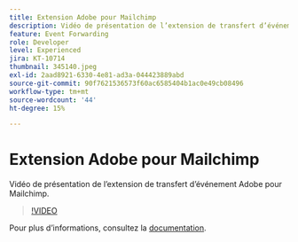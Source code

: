 ```yaml
---
title: Extension Adobe pour Mailchimp
description: Vidéo de présentation de l’extension de transfert d’événement Adobe pour Mailchimp.
feature: Event Forwarding
role: Developer
level: Experienced
jira: KT-10714
thumbnail: 345140.jpeg
exl-id: 2aad8921-6330-4e81-ad3a-044423889abd
source-git-commit: 90f7621536573f60ac6585404b1ac0e49cb08496
workflow-type: tm+mt
source-wordcount: '44'
ht-degree: 15%

---
```


# Extension Adobe pour Mailchimp

Vidéo de présentation de l’extension de transfert d’événement Adobe pour Mailchimp.

>[!VIDEO](https://video.tv.adobe.com/v/345140/?quality=12&learn=on)

Pour plus dʼinformations, consultez la [documentation](https://experienceleague.adobe.com/docs/experience-platform/tags/extensions/adobe/mailchimp-edge/overview.html).
